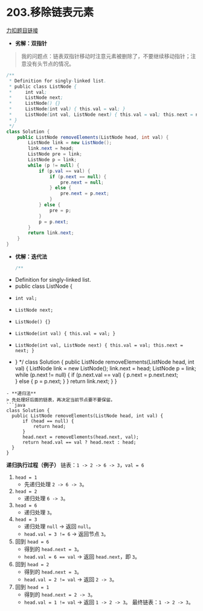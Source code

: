 # 203.移除链表元素
[力扣题目链接](https://leetcode.cn/problems/remove-linked-list-elements/)
- **劣解：双指针**
> 我的问题点：链表双指针移动时注意元素被删除了，不要继续移动指针；注意没有头节点的情况。
```java
/**
 * Definition for singly-linked list.
 * public class ListNode {
 *     int val;
 *     ListNode next;
 *     ListNode() {}
 *     ListNode(int val) { this.val = val; }
 *     ListNode(int val, ListNode next) { this.val = val; this.next = next; }
 * }
 */
class Solution {
    public ListNode removeElements(ListNode head, int val) {
        ListNode link = new ListNode();
        link.next = head;
        ListNode pre = link;
        ListNode p = link;
        while (p != null) {
            if (p.val == val) {
                if (p.next == null) {
                    pre.next = null;
                } else {
                    pre.next = p.next; 
                }
            } else {
                pre = p;
            }
            p = p.next;      
        }
        return link.next;
    }
}
```
- **优解：迭代法**
  ```java
  /**
 * Definition for singly-linked list.
 * public class ListNode {
 *     int val;
 *     ListNode next;
 *     ListNode() {}
 *     ListNode(int val) { this.val = val; }
 *     ListNode(int val, ListNode next) { this.val = val; this.next = next; }
 * }
 */
class Solution {
    public ListNode removeElements(ListNode head, int val) {
        ListNode link = new ListNode();
        link.next = head;
        ListNode p = link;
        while (p.next != null) {
            if (p.next.val == val) {
                p.next = p.next.next;   
            } else {
                    p = p.next;
            } 
        }
        return link.next;
    }
}
  ```
  - **递归法**
> 先处理好后面的链表，再决定当前节点要不要保留。 
```java
class Solution {
    public ListNode removeElements(ListNode head, int val) {
        if (head == null) {
            return head;
        }
        head.next = removeElements(head.next, val);
        return head.val == val ? head.next : head;
    }
}
```
**递归执行过程（例子）**
链表：`1 -> 2 -> 6 -> 3`，`val = 6`
1. `head = 1`
    - 先递归处理 `2 -> 6 -> 3`。
2. `head = 2`
    - 递归处理 `6 -> 3`。
3. `head = 6`
    - 递归处理 `3`。
4. `head = 3`
    - 递归处理 `null` → 返回 `null`。
    - `head.val = 3 != 6` → 返回节点 `3`。
5. 回到 `head = 6`
    - 得到的 `head.next = 3`。
    - `head.val = 6 == val` → 返回 `head.next`，即 `3`。
6. 回到 `head = 2`
    - 得到的 `head.next = 3`。
    - `head.val = 2 != val` → 返回 `2 -> 3`。
7. 回到 `head = 1`
    - 得到的 `head.next = 2 -> 3`。
    - `head.val = 1 != val` → 返回 `1 -> 2 -> 3`。
最终链表：`1 -> 2 -> 3`。
